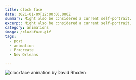 ```yaml
---
title: clock face
date: 2021-01-09T12:00:00.000Z
summary: Might also be considered a current self-portrait.
excerpt: Might also be considered a current self-portrait.
category: animations
image: /clockface.gif
tags:
  - post
  - animation
  - Procreate
  - New Orleans

---
```


![clockface animation by David Rhoden](/static/img/animations/clockface.gif "clockface animation by David Rhoden")